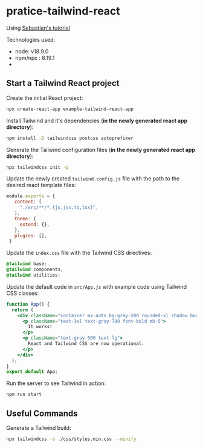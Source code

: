 # pratice-tailwind-react

Using [Sebastian's tutorial](https://medium.com/codingthesmartway-com-blog/how-to-use-tailwind-css-with-react-9dd78bbdc0e0)

Technologies used:

- node: v18.9.0
- npm/npx : 8.19.1
- 

## Start a Tailwind React project

Create the initial React project:

```bash
npx create-react-app example-tailwind-react-app
```

Install Tailwind and it's dependencies (**in the newly generated react app directory**):

```bash
npm install -D tailwindcss postcss autoprefixer
```

Generate the Tailwind configuration files (**in the newly generated react app directory**):

```bash
npx tailwindcss init -p
```

Update the newly created `tailwind.config.js` file with the path to the desired react template files:

```js
module.exports = {
   content: [
     "./src/**/*.{js,jsx,ts,tsx}",
   ],
   theme: {
     extend: {},
   },
   plugins: [],
 }
```

Update the `index.css` file with the Tailwind CSS directives:

```css
@tailwind base;
@tailwind components;
@tailwind utilities;
```

Update the default code in `src/App.js` with example code using Tailwind CSS classes:

```jsx
function App() {
  return (
    <div className="container mx-auto bg-gray-200 rounded-xl shadow border p-8 m-10">
      <p className="text-3xl text-gray-700 font-bold mb-5">
        It works!
      </p>
      <p className="text-gray-500 text-lg">
        React and Tailwind CSS are now operational.
      </p>
    </div>
  );
}
export default App;
```

Run the server to see Tailwind in action:

```bash
npm run start
```

## Useful Commands

Generate a Tailwind build:

```bash
npx tailwindcss -o ./css/styles.min.css --minify
```


